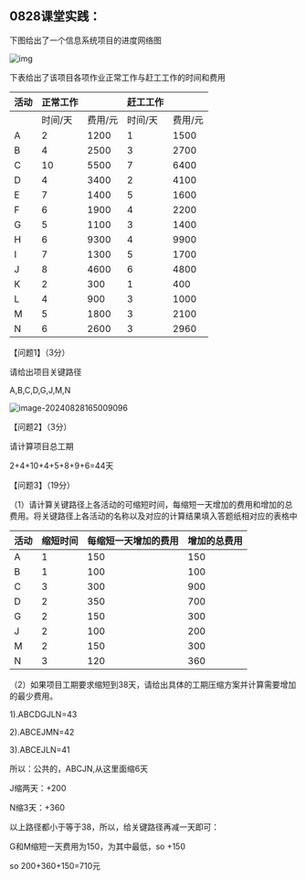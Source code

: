 ## **0828课堂实践：**

下图给出了一个信息系统项目的进度网络图

![img](D:/2024大连实训/yy/imufe2024/wps1.jpg) 

下表给出了该项目各项作业正常工作与赶工工作的时间和费用

| 活动 | 正常工作 |         | 赶工工作 |         |
| :--- | -------- | ------- | -------- | ------- |
|      | 时间/天  | 费用/元 | 时间/天  | 费用/元 |
| A    | 2        | 1200    | 1        | 1500    |
| B    | 4        | 2500    | 3        | 2700    |
| C    | 10       | 5500    | 7        | 6400    |
| D    | 4        | 3400    | 2        | 4100    |
| E    | 7        | 1400    | 5        | 1600    |
| F    | 6        | 1900    | 4        | 2200    |
| G    | 5        | 1100    | 3        | 1400    |
| H    | 6        | 9300    | 4        | 9900    |
| I    | 7        | 1300    | 5        | 1700    |
| J    | 8        | 4600    | 6        | 4800    |
| K    | 2        | 300     | 1        | 400     |
| L    | 4        | 900     | 3        | 1000    |
| M    | 5        | 1800    | 3        | 2100    |
| N    | 6        | 2600    | 3        | 2960    |

【问题1】（3分）

请给出项目关键路径

A,B,C,D,G,J,M,N

![image-20240828165009096](image-20240828165009096.png)

【问题2】（3分）

请计算项目总工期

2+4+10+4+5+8+9+6=44天

【问题3】（19分）

（1）请计算关键路径上各活动的可缩短时间，每缩短一天增加的费用和增加的总费用。将关键路径上各活动的名称以及对应的计算结果填入答题纸相对应的表格中

| 活动 | 缩短时间 | 每缩短一天增加的费用 | 增加的总费用 |
| :--- | -------- | -------------------- | ------------ |
| A    | 1        | 150                  | 150          |
| B    | 1        | 100                  | 100          |
| C    | 3        | 300                  | 900          |
| D    | 2        | 350                  | 700          |
| G    | 2        | 150                  | 300          |
| J    | 2        | 100                  | 200          |
| M    | 2        | 150                  | 300          |
| N    | 3        | 120                  | 360          |

（2）如果项目工期要求缩短到38天，请给出具体的工期压缩方案并计算需要增加的最少费用。

1).ABCDGJLN=43

2).ABCEJMN=42

3).ABCEJLN=41

所以：公共的，ABCJN,从这里面缩6天

J缩两天：+200

N缩3天：+360

以上路径都小于等于38，所以，给关键路径再减一天即可：

G和M缩短一天费用为150，为其中最低，so +150

so 200+360+150=710元









